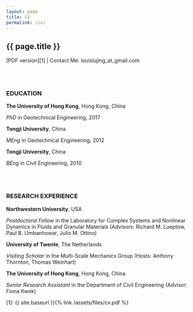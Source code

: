 ```yaml
---
layout: page
title: CV
permalink: /cv/
---
```


## {{ page.title }}


<!-- <img src="{{ site.baseurl }}{% link /assets/files/me.png %}" alt="photo" align="right" style="width: 150px;"/>
 -->
[PDF version][1] | Contact Me: louislujing_at_gmail.com

<br/><br/>

### EDUCATION

**The University of Hong Kong**, Hong Kong, China

*PhD* in Geotechnical Engineering, 2017

**Tongji University**, China

*MEng* in Geotechnical Engineering, 2012

**Tongji University**, China

*BEng* in Civil Engineering, 2010

<br/><br/>

### RESEARCH EXPERIENCE

**Northwestern University**, USA

*Postdoctoral Fellow* in the Laboratory for Complex Systems and Nonlinear Dynamics in Fluids and Granular Materials (Advisors: Richard M. Lueptow, Paul B. Umbanhowar, Julio M. Ottino)

**University of Twente**, The Netherlands

*Visiting Scholar* in the Multi-Scale Mechanics Group (Hosts: Anthony Thornton, Thomas Weinhart)

**The University of Hong Kong**, Hong Kong, China

*Senior Research Assistant* in the Department of Civil Engineering (Advisor: Fiona Kwok)



[1]: {{ site.baseurl }}{% link /assets/files/cv.pdf %}
